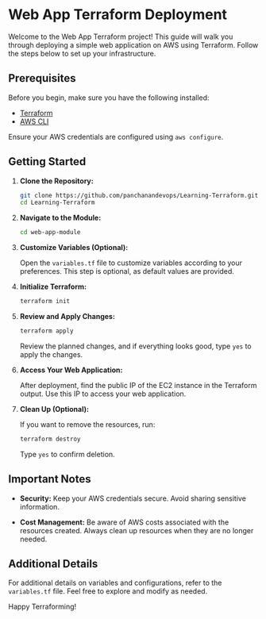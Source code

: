 # Web App Terraform Deployment

Welcome to the Web App Terraform project! This guide will walk you through deploying a simple web application on AWS using Terraform. Follow the steps below to set up your infrastructure.

## Prerequisites

Before you begin, make sure you have the following installed:

- [Terraform](https://www.terraform.io/downloads.html)
- [AWS CLI](https://aws.amazon.com/cli/)

Ensure your AWS credentials are configured using `aws configure`.

## Getting Started

1. **Clone the Repository:**

    ```bash
    git clone https://github.com/panchanandevops/Learning-Terraform.git
    cd Learning-Terraform
    ```

2. **Navigate to the Module:**

    ```bash
    cd web-app-module
    ```

3. **Customize Variables (Optional):**

    Open the `variables.tf` file to customize variables according to your preferences. This step is optional, as default values are provided.

4. **Initialize Terraform:**

    ```bash
    terraform init
    ```

5. **Review and Apply Changes:**

    ```bash
    terraform apply
    ```

    Review the planned changes, and if everything looks good, type `yes` to apply the changes.

6. **Access Your Web Application:**

    After deployment, find the public IP of the EC2 instance in the Terraform output. Use this IP to access your web application.

7. **Clean Up (Optional):**

    If you want to remove the resources, run:

    ```bash
    terraform destroy
    ```

    Type `yes` to confirm deletion.

## Important Notes

- **Security:** Keep your AWS credentials secure. Avoid sharing sensitive information.

- **Cost Management:** Be aware of AWS costs associated with the resources created. Always clean up resources when they are no longer needed.

## Additional Details

For additional details on variables and configurations, refer to the `variables.tf` file. Feel free to explore and modify as needed.

Happy Terraforming!
